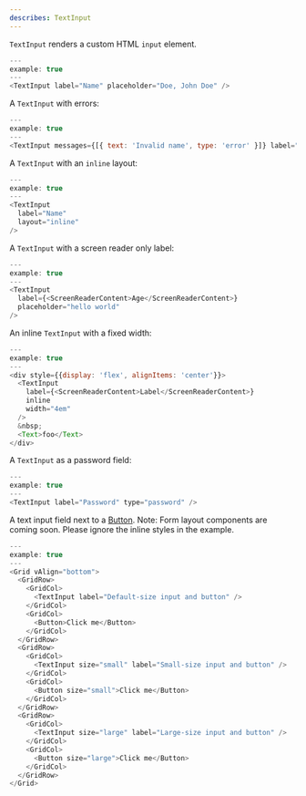 ```yaml
---
describes: TextInput
---
```


`TextInput` renders a custom HTML `input` element.

```js
---
example: true
---
<TextInput label="Name" placeholder="Doe, John Doe" />
```

A `TextInput` with errors:

```js
---
example: true
---
<TextInput messages={[{ text: 'Invalid name', type: 'error' }]} label="Name" />
```

A `TextInput` with an `inline` layout:

```js
---
example: true
---
<TextInput
  label="Name"
  layout="inline"
/>
```

A `TextInput` with a screen reader only label:

```js
---
example: true
---
<TextInput
  label={<ScreenReaderContent>Age</ScreenReaderContent>}
  placeholder="hello world"
/>
```

An inline `TextInput` with a fixed width:

```js
---
example: true
---
<div style={{display: 'flex', alignItems: 'center'}}>
  <TextInput
    label={<ScreenReaderContent>Label</ScreenReaderContent>}
    inline
    width="4em"
  />
  &nbsp;
  <Text>foo</Text>
</div>
```

A `TextInput` as a password field:

```js
---
example: true
---
<TextInput label="Password" type="password" />
```

A text input field next to a [Button](#Button). Note: Form layout components
are coming soon. Please ignore the inline styles in the example.

```js
---
example: true
---
<Grid vAlign="bottom">
  <GridRow>
    <GridCol>
      <TextInput label="Default-size input and button" />
    </GridCol>
    <GridCol>
      <Button>Click me</Button>
    </GridCol>
  </GridRow>
  <GridRow>
    <GridCol>
      <TextInput size="small" label="Small-size input and button" />
    </GridCol>
    <GridCol>
      <Button size="small">Click me</Button>
    </GridCol>
  </GridRow>
  <GridRow>
    <GridCol>
      <TextInput size="large" label="Large-size input and button" />
    </GridCol>
    <GridCol>
      <Button size="large">Click me</Button>
    </GridCol>
  </GridRow>
</Grid>
```
